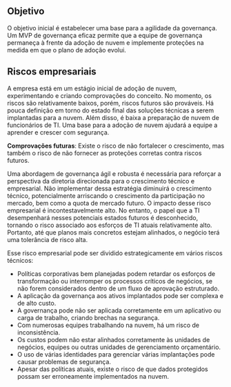 <!-- TEMPLATE FILE - DO NOT ADD METADATA -->

## <a name="objective"></a>Objetivo

O objetivo inicial é estabelecer uma base para a agilidade da governança. Um MVP de governança eficaz permite que a equipe de governança permaneça à frente da adoção de nuvem e implemente proteções na medida em que o plano de adoção evolui.

## <a name="business-risks"></a>Riscos empresariais

A empresa está em um estágio inicial de adoção de nuvem, experimentando e criando comprovações do conceito. No momento, os riscos são relativamente baixos, porém, riscos futuros são prováveis. Há pouca definição em torno do estado final das soluções técnicas a serem implantadas para a nuvem. Além disso, é baixa a preparação de nuvem de funcionários de TI. Uma base para a adoção de nuvem ajudará a equipe a aprender e crescer com segurança.

**Comprovações futuras**: Existe o risco de não fortalecer o crescimento, mas também o risco de não fornecer as proteções corretas contra riscos futuros.

Uma abordagem de governança ágil e robusta é necessária para reforçar a perspectiva da diretoria direcionada para o crescimento técnico e empresarial. Não implementar dessa estratégia diminuirá o crescimento técnico, potencialmente arriscando o crescimento da participação no mercado, bem como a quota de mercado futuro. O impacto desse risco empresarial é incontestavelmente alto. No entanto, o papel que a TI desempenhará nesses potenciais estados futuros é desconhecido, tornando o risco associado aos esforços de TI atuais relativamente alto. Portanto, até que planos mais concretos estejam alinhados, o negócio terá uma tolerância de risco alta.

Esse risco empresarial pode ser dividido estrategicamente em vários riscos técnicos:

- Políticas corporativas bem planejadas podem retardar os esforços de transformação ou interromper os processos críticos de negócios, se não forem considerados dentro de um fluxo de aprovação estruturado.
- A aplicação da governança aos ativos implantados pode ser complexa e de alto custo.
- A governança pode não ser aplicada corretamente em um aplicativo ou carga de trabalho, criando brechas na segurança.
- Com numerosas equipes trabalhando na nuvem, há um risco de inconsistência.
- Os custos podem não estar alinhados corretamente às unidades de negócios, equipes ou outras unidades de gerenciamento orçamentário.
- O uso de várias identidades para gerenciar várias implantações pode causar problemas de segurança.
- Apesar das políticas atuais, existe o risco de que dados protegidos possam ser erroneamente implementados na nuvem.
